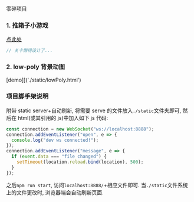 零碎项目

### 1. 推箱子小游戏

[点此处]('./static/index.html')

```javascript
// 关卡懒得设计了...
```

### 2. low-poly 背景动图

[demo]]('./static/lowPoly.html')

### 项目脚手架说明

附带 static server+自动刷新, 将需要 serve 的文件放入`./static`文件夹即可, 然后在 html(或其引用的 js)中加入如下 js 代码:

```javascript
const connection = new WebSocket("ws://localhost:8888");
connection.addEventListener("open", e => {
  console.log("dev ws connected!");
});
connection.addEventListener("message", e => {
  if (event.data === "file changed") {
    setTimeout(location.reload.bind(location), 500);
  }
});
```

之后`npm run start`, 访问`localhost:8888/`+相应文件即可.
当`./static`文件系统上的文件更改时, 浏览器端会自动刷新页面.
